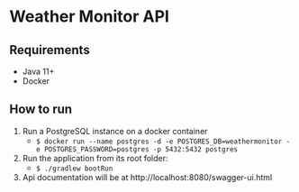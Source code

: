 # Weather Monitor API

## Requirements

- Java 11+
- Docker

## How to run

1. Run a PostgreSQL instance on a docker container
   * `$ docker run --name postgres -d -e POSTGRES_DB=weathermonitor -e POSTGRES_PASSWORD=postgres -p 5432:5432 postgres`
2. Run the application from its root folder:
   * `$ ./gradlew bootRun`
3. Api documentation will be at http://localhost:8080/swagger-ui.html
